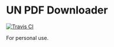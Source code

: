 # UN PDF Downloader

[![Travis CI](https://www.travis-ci.org/JieJiSS/unpdf.svg?branch=master)](https://travis-ci.org/JieJiSS/unpdf)

For personal use.
